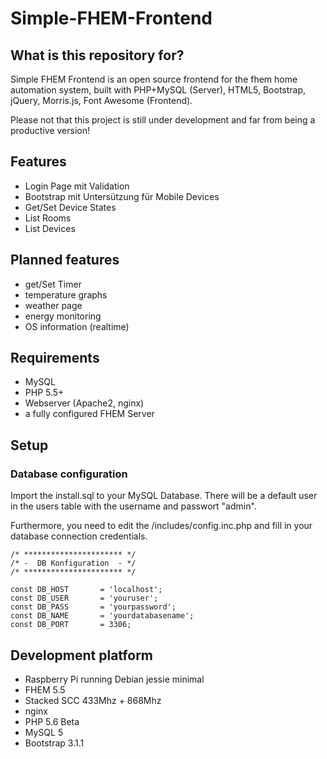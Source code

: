 Simple-FHEM-Frontend
====================

## What is this repository for? ##

Simple FHEM Frontend is an open source frontend for the fhem home automation system, built with PHP+MySQL (Server), HTML5, Bootstrap, jQuery, Morris.js, Font Awesome (Frontend).

Please not that this project is still under development and far from being a productive version!

## Features ##

* Login Page mit Validation
* Bootstrap mit Untersützung für Mobile Devices
* Get/Set Device States
* List Rooms
* List Devices

## Planned features ##

* get/Set Timer
* temperature graphs
* weather page
* energy monitoring
* OS information (realtime)

## Requirements ##

* MySQL
* PHP 5.5+
* Webserver (Apache2, nginx)
* a fully configured FHEM Server

## Setup ##

### Database configuration ###
Import the install.sql to your MySQL Database. There will be a default user in the users table with the username and passwort "admin".

Furthermore, you need to edit the /includes/config.inc.php and fill in your database connection credentials.

```
/* ********************** */
/* -  DB Konfiguration 	- */
/* ********************** */

const DB_HOST 		= 'localhost';
const DB_USER 		= 'youruser';
const DB_PASS 		= 'yourpassword';
const DB_NAME 		= 'yourdatabasename';
const DB_PORT		= 3306;
```

## Development platform ##

* Raspberry Pi running Debian jessie minimal
* FHEM 5.5
* Stacked SCC 433Mhz + 868Mhz
* nginx
* PHP 5.6 Beta
* MySQL 5
* Bootstrap 3.1.1
